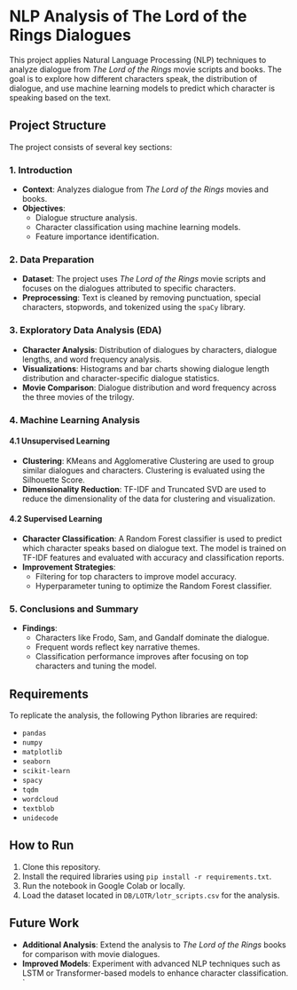 # NLP Analysis of The Lord of the Rings Dialogues

This project applies Natural Language Processing (NLP) techniques to analyze dialogue from *The Lord of the Rings* movie scripts and books. The goal is to explore how different characters speak, the distribution of dialogue, and use machine learning models to predict which character is speaking based on the text.

## Project Structure

The project consists of several key sections:

### 1. Introduction
- **Context**: Analyzes dialogue from *The Lord of the Rings* movies and books.
- **Objectives**: 
  - Dialogue structure analysis.
  - Character classification using machine learning models.
  - Feature importance identification.

### 2. Data Preparation
- **Dataset**: The project uses *The Lord of the Rings* movie scripts and focuses on the dialogues attributed to specific characters.
- **Preprocessing**: Text is cleaned by removing punctuation, special characters, stopwords, and tokenized using the `spaCy` library.

### 3. Exploratory Data Analysis (EDA)
- **Character Analysis**: Distribution of dialogues by characters, dialogue lengths, and word frequency analysis.
- **Visualizations**: Histograms and bar charts showing dialogue length distribution and character-specific dialogue statistics.
- **Movie Comparison**: Dialogue distribution and word frequency across the three movies of the trilogy.

### 4. Machine Learning Analysis
#### 4.1 Unsupervised Learning
- **Clustering**: KMeans and Agglomerative Clustering are used to group similar dialogues and characters. Clustering is evaluated using the Silhouette Score.
- **Dimensionality Reduction**: TF-IDF and Truncated SVD are used to reduce the dimensionality of the data for clustering and visualization.

#### 4.2 Supervised Learning
- **Character Classification**: A Random Forest classifier is used to predict which character speaks based on dialogue text. The model is trained on TF-IDF features and evaluated with accuracy and classification reports.
- **Improvement Strategies**: 
  - Filtering for top characters to improve model accuracy.
  - Hyperparameter tuning to optimize the Random Forest classifier.
  
### 5. Conclusions and Summary
- **Findings**: 
  - Characters like Frodo, Sam, and Gandalf dominate the dialogue.
  - Frequent words reflect key narrative themes.
  - Classification performance improves after focusing on top characters and tuning the model.
  
## Requirements
To replicate the analysis, the following Python libraries are required:
- `pandas`
- `numpy`
- `matplotlib`
- `seaborn`
- `scikit-learn`
- `spacy`
- `tqdm`
- `wordcloud`
- `textblob`
- `unidecode`

## How to Run

1. Clone this repository.
2. Install the required libraries using `pip install -r requirements.txt`.
3. Run the notebook in Google Colab or locally.
4. Load the dataset located in `DB/LOTR/lotr_scripts.csv` for the analysis.

## Future Work
- **Additional Analysis**: Extend the analysis to *The Lord of the Rings* books for comparison with movie dialogues.
- **Improved Models**: Experiment with advanced NLP techniques such as LSTM or Transformer-based models to enhance character classification.
`

